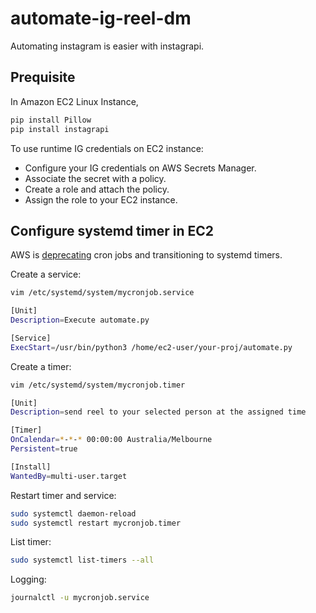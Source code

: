 # automate-ig-reel-dm

Automating instagram is easier with instagrapi.

## Prequisite

In Amazon EC2 Linux Instance,

```sh
pip install Pillow
pip install instagrapi
```

To use runtime IG credentials on EC2 instance:

- Configure your IG credentials on AWS Secrets Manager.
- Associate the secret with a policy.
- Create a role and attach the policy.
- Assign the role to your EC2 instance.

## Configure systemd timer in EC2

AWS is [deprecating](https://docs.aws.amazon.com/linux/al2023/ug/deprecated-al2023.html) cron jobs and transitioning to systemd timers.

Create a service:

```sh
vim /etc/systemd/system/mycronjob.service
```

```sh
[Unit]
Description=Execute automate.py

[Service]
ExecStart=/usr/bin/python3 /home/ec2-user/your-proj/automate.py
```

Create a timer:

```sh
vim /etc/systemd/system/mycronjob.timer
```

```sh
[Unit]
Description=send reel to your selected person at the assigned time

[Timer]
OnCalendar=*-*-* 00:00:00 Australia/Melbourne
Persistent=true

[Install]
WantedBy=multi-user.target
```

Restart timer and service:

```sh
sudo systemctl daemon-reload
sudo systemctl restart mycronjob.timer
```

List timer:

```sh
sudo systemctl list-timers --all
```

Logging:

```sh
journalctl -u mycronjob.service
```
